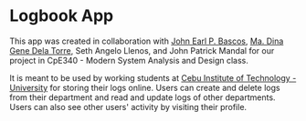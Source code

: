# Logbook App

This app was created in collaboration with [John Earl P. Bascos](https://www.linkedin.com/in/john-earl-bascos-055a341a8/), [Ma. Dina Gene Dela Torre](https://www.linkedin.com/in/ma-dina-gene-dela-torre-b67b571bb/), Seth Angelo Llenos, and John Patrick Mandal for our project in CpE340 - Modern System Analysis and Design class.

It is meant to be used by working students at [Cebu Institute of Technology - University](https://cit.edu/) for storing their logs online. Users can create and delete logs from their department and read and update logs of other departments. Users can also see other users' activity by visiting their profile.
